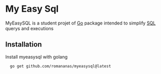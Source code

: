 
# My Easy Sql

MyEasySQL is a student projet of [Go](https://go.dev/) package intended to simplify [SQL](https://sql.sh/) querys and executions




## Installation

Install myeasysql with golang

```bash
  go get github.com/romananas/myeasysql@latest
```
    